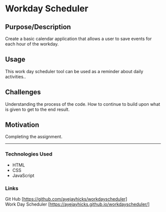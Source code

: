 # Workday Scheduler

## Purpose/Description
Create a basic calendar application that allows a user to save events for each hour of the workday.

## Usage
This work day scheduler tool can be used as a reminder about daily activities..

## Challenges
Understanding the process of the code. How to continue to build upon what is given to get to the end result.

## Motivation
Completing the assignment.

---
### Technologies Used
* HTML
* CSS
* JavaScript

### Links
Git Hub [https://github.com/ayejayhicks/workdayscheduler]  
Work Day Scheduler [https://ayejayhicks.github.io/workdayscheduler/]
